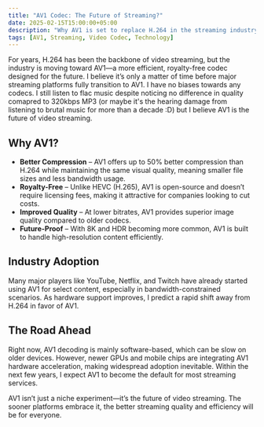 ```yaml
---
title: "AV1 Codec: The Future of Streaming?"
date: 2025-02-15T15:00:00+05:00
description: "Why AV1 is set to replace H.264 in the streaming industry."
tags: [AV1, Streaming, Video Codec, Technology]
---
```


For years, H.264 has been the backbone of video streaming, but the industry is moving toward AV1—a more efficient, royalty-free codec designed for the future. I believe it’s only a matter of time before major streaming platforms fully transition to AV1. I have no biases towards any codecs. I still listen to flac music despite noticing no difference in quality comapred to 320kbps MP3 (or maybe it's the hearing damage from listening to brutal music for more than a decade :D) but I believe AV1 is the future of video streaming.

## Why AV1?
- **Better Compression** – AV1 offers up to 50% better compression than H.264 while maintaining the same visual quality, meaning smaller file sizes and less bandwidth usage.
- **Royalty-Free** – Unlike HEVC (H.265), AV1 is open-source and doesn’t require licensing fees, making it attractive for companies looking to cut costs.
- **Improved Quality** – At lower bitrates, AV1 provides superior image quality compared to older codecs.
- **Future-Proof** – With 8K and HDR becoming more common, AV1 is built to handle high-resolution content efficiently.

## Industry Adoption
Many major players like YouTube, Netflix, and Twitch have already started using AV1 for select content, especially in bandwidth-constrained scenarios. As hardware support improves, I predict a rapid shift away from H.264 in favor of AV1.

## The Road Ahead
Right now, AV1 decoding is mainly software-based, which can be slow on older devices. However, newer GPUs and mobile chips are integrating AV1 hardware acceleration, making widespread adoption inevitable. Within the next few years, I expect AV1 to become the default for most streaming services.

AV1 isn’t just a niche experiment—it’s the future of video streaming. The sooner platforms embrace it, the better streaming quality and efficiency will be for everyone.

